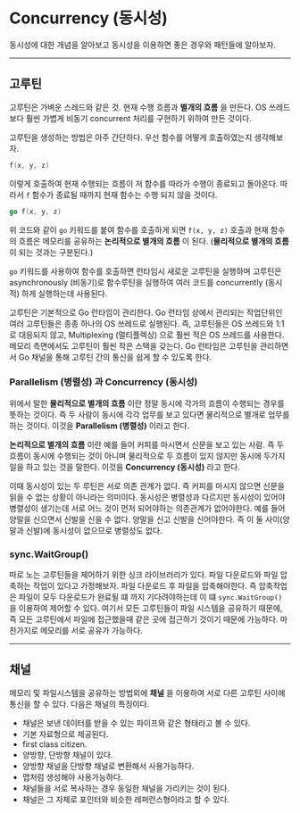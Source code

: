 # Concurrency (동시성)

동시성에 대한 개념을 알아보고 동시성을 이용하면 좋은 경우와 패턴들에 알아보자.

-----

## 고루틴

고루틴은 가벼운 스레드와 같은 것. 현재 수행 흐름과 **별개의 흐름** 을 만든다. OS 쓰레드보다 훨씬 가볍게 비동기 concurrent 처리를 구현하기 위하여 만든 것이다.

고루틴을 생성하는 방법은 아주 간단하다. 우선 함수를 어떻게 호출하였는지 생각해보자.

~~~ go
f(x, y, z)
~~~

이렇게 호출하여 현재 수행되는 흐름이 저 함수를 따라가 수행이 종료되고 돌아온다. 따라서 `f` 함수가 종료될 때까지 현재 함수는 수행 되지 않을 것이다.

~~~ go
go f(x, y, z)
~~~

위 코드와 같이 `go` 키워드를 붙여 함수를 호출하게 되면 `f(x, y, z)` 호출과 현재 함수의 흐름은 메모리를 공유하는 **논리적으로 별개의 흐름** 이 된다. (**물리적으로 별개의 흐름** 이 되는 것과는 구분된다.)


`go` 키워드를 사용하여 함수를 호출하면 런타임시 새로운 고루틴을 실행하며 고루틴은 asynchronously (비동기)로 함수루틴을 실행하여 여러 코드를 concurrently (동시적) 하게 실행하는데 사용된다. 


고루틴은 기본적으로 Go 런타임이 관리한다. Go 런타임 상에서 관리되는 작업단위인 여러 고루틴들은 종종 하나의 OS 쓰레드로 실행된다. 즉, 고루틴들은 OS 쓰레드와 1:1 로 대응되지 않고, Multiplexing (멀티플렉싱) 으로 훨씬 적은 OS 쓰레드를 사용한다. 메모리 측면에서도 고루틴이 훨씬 작은 스택을 갖는다. Go 런타임은 고루틴을 관리하면서 Go 채널을 통해 고루틴 간의 통신을 쉽게 할 수 있도록 한다.

### Parallelism (병렬성) 과 Concurrency (동시성)

위에서 말한 **물리적으로 별개의 흐름** 이란 정말 동시에 각가의 흐름이 수행되는 경우를 뜻하는 것이다. 즉 두 사람이 동시에 각각 업무를 보고 있다면 물리적으로 별개로 업무를 하는 것이다. 이것을 **Parallelism (병렬성)** 이라고 한다.


**논리적으로 별개의 흐름** 이란 예를 들어 커피를 마시면서 신문을 보고 있는 사람. 즉 두 흐름이 동시에 수행되는 것이 아니며 물리적으로 두 흐름이 있지 않지만 동시에 두가지 일을 하고 있는 것을 말한다. 이것을 **Concurrency (동시성)** 라고 한다.


이때 동시성이 있는 두 루틴은 서로 의존 관계가 없다. 즉 커피를 마시지 않으면 신문을 읽을 수 없는 상황이 아니라는 의미이다. 동시성은 병렬성과 다르지만 동시성이 있어야 병렬성이 생기는데 서로 어느 것이 먼저 되어야하는 의존관계가 없어야한다. 예를 들어 양말을 신으면서 신발을 신을 수 없다. 양말을 신고 신발을 신어야한다. 즉 이 둘 사이(양말과 신발)에 동시성이 없으므로 병렬성도 없다.

### sync.WaitGroup()

따로 노는 고루틴들을 제어하기 위한 싱크 라이브러리가 있다. 파일 다운로드와 파일 압축하는 작업이 있다고 가정해보자. 파일 다운로드 후 파일을 압축해야한다. 즉 압축작업은 파일이 모두 다운로드가 완료될 떄 까지 기다려야하는데 이 떄 `sync.WaitGroup()` 을 이용하여 제어할 수 있다. 여기서 모든 고루틴들이 파일 시스템을 공유하기 때문에, 즉 모든 고루틴에서 파일에 접근했을때 같은 곳에 접근하기 것이기 때문에 가능하다. 마찬가지로 메모리를 서로 공유가 가능하다.

-----

## 채널
메모리 및 파일시스템을 공유하는 방법외에 **채널** 을 이용하여 서로 다른 고루틴 사이에 통신을 할 수 있다. 다음은 채널의 특징이다.

* 채널은 보낸 데이터를 받을 수 있는 파이프와 같은 형태라고 볼 수 있다.
* 기본 자료형으로 제공된다.
* first class citizen.
* 양방향, 단방향 채널이 있다.
* 양방향 채널을 단방향 채널로 변환해서 사용가능하다.
* 맵처럼 생성해야 사용가능하다.
* 채널들을 서로 복사하는 경우 동일한 채널을 가리키는 것이 된다.
* 채널은 그 자체로 포인터와 비슷한 레퍼런스형이라고 할 수 있다.


